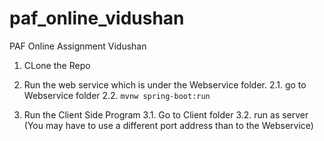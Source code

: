 # paf_online_vidushan
PAF Online Assignment Vidushan

1. CLone the Repo
2. Run the web service which is under the Webservice folder.
	2.1. go to Webservice folder
	2.2. `mvnw spring-boot:run`

3. Run the Client Side Program
	3.1. Go to Client folder
	3.2. run as server (You may have to use a different port address than to the Webservice)
	